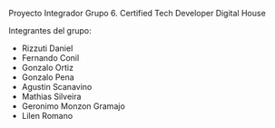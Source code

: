 Proyecto Integrador Grupo 6.  Certified Tech Developer Digital House

Integrantes del grupo:
  * Rizzuti Daniel
  * Fernando Conil
  * Gonzalo Ortiz
  * Gonzalo Pena
  * Agustin Scanavino
  * Mathias Silveira
  * Geronimo Monzon Gramajo
  * Lilen Romano
